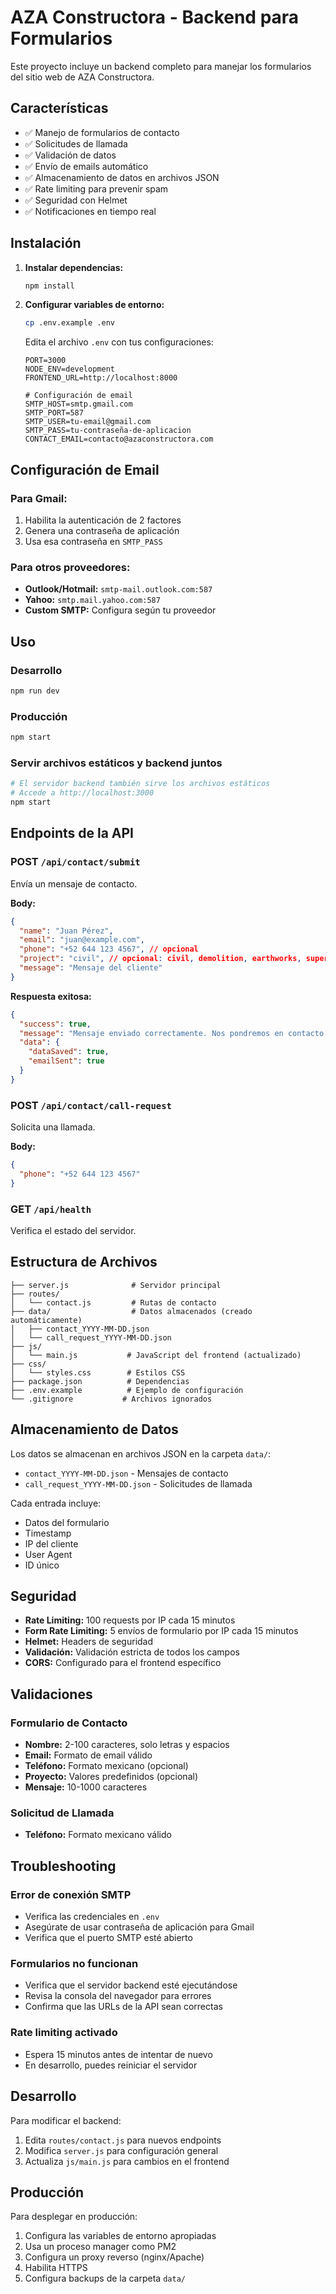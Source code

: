# AZA Constructora - Backend para Formularios

Este proyecto incluye un backend completo para manejar los formularios del sitio web de AZA Constructora.

## Características

- ✅ Manejo de formularios de contacto
- ✅ Solicitudes de llamada
- ✅ Validación de datos
- ✅ Envío de emails automático
- ✅ Almacenamiento de datos en archivos JSON
- ✅ Rate limiting para prevenir spam
- ✅ Seguridad con Helmet
- ✅ Notificaciones en tiempo real

## Instalación

1. **Instalar dependencias:**
   ```bash
   npm install
   ```

2. **Configurar variables de entorno:**
   ```bash
   cp .env.example .env
   ```
   
   Edita el archivo `.env` con tus configuraciones:
   ```env
   PORT=3000
   NODE_ENV=development
   FRONTEND_URL=http://localhost:8000
   
   # Configuración de email
   SMTP_HOST=smtp.gmail.com
   SMTP_PORT=587
   SMTP_USER=tu-email@gmail.com
   SMTP_PASS=tu-contraseña-de-aplicacion
   CONTACT_EMAIL=contacto@azaconstructora.com
   ```

## Configuración de Email

### Para Gmail:
1. Habilita la autenticación de 2 factores
2. Genera una contraseña de aplicación
3. Usa esa contraseña en `SMTP_PASS`

### Para otros proveedores:
- **Outlook/Hotmail:** `smtp-mail.outlook.com:587`
- **Yahoo:** `smtp.mail.yahoo.com:587`
- **Custom SMTP:** Configura según tu proveedor

## Uso

### Desarrollo
```bash
npm run dev
```

### Producción
```bash
npm start
```

### Servir archivos estáticos y backend juntos
```bash
# El servidor backend también sirve los archivos estáticos
# Accede a http://localhost:3000
npm start
```

## Endpoints de la API

### POST `/api/contact/submit`
Envía un mensaje de contacto.

**Body:**
```json
{
  "name": "Juan Pérez",
  "email": "juan@example.com",
  "phone": "+52 644 123 4567", // opcional
  "project": "civil", // opcional: civil, demolition, earthworks, supervision, other
  "message": "Mensaje del cliente"
}
```

**Respuesta exitosa:**
```json
{
  "success": true,
  "message": "Mensaje enviado correctamente. Nos pondremos en contacto contigo pronto.",
  "data": {
    "dataSaved": true,
    "emailSent": true
  }
}
```

### POST `/api/contact/call-request`
Solicita una llamada.

**Body:**
```json
{
  "phone": "+52 644 123 4567"
}
```

### GET `/api/health`
Verifica el estado del servidor.

## Estructura de Archivos

```
├── server.js              # Servidor principal
├── routes/
│   └── contact.js         # Rutas de contacto
├── data/                  # Datos almacenados (creado automáticamente)
│   ├── contact_YYYY-MM-DD.json
│   └── call_request_YYYY-MM-DD.json
├── js/
│   └── main.js           # JavaScript del frontend (actualizado)
├── css/
│   └── styles.css        # Estilos CSS
├── package.json          # Dependencias
├── .env.example          # Ejemplo de configuración
└── .gitignore           # Archivos ignorados
```

## Almacenamiento de Datos

Los datos se almacenan en archivos JSON en la carpeta `data/`:
- `contact_YYYY-MM-DD.json` - Mensajes de contacto
- `call_request_YYYY-MM-DD.json` - Solicitudes de llamada

Cada entrada incluye:
- Datos del formulario
- Timestamp
- IP del cliente
- User Agent
- ID único

## Seguridad

- **Rate Limiting:** 100 requests por IP cada 15 minutos
- **Form Rate Limiting:** 5 envíos de formulario por IP cada 15 minutos
- **Helmet:** Headers de seguridad
- **Validación:** Validación estricta de todos los campos
- **CORS:** Configurado para el frontend específico

## Validaciones

### Formulario de Contacto
- **Nombre:** 2-100 caracteres, solo letras y espacios
- **Email:** Formato de email válido
- **Teléfono:** Formato mexicano (opcional)
- **Proyecto:** Valores predefinidos (opcional)
- **Mensaje:** 10-1000 caracteres

### Solicitud de Llamada
- **Teléfono:** Formato mexicano válido

## Troubleshooting

### Error de conexión SMTP
- Verifica las credenciales en `.env`
- Asegúrate de usar contraseña de aplicación para Gmail
- Verifica que el puerto SMTP esté abierto

### Formularios no funcionan
- Verifica que el servidor backend esté ejecutándose
- Revisa la consola del navegador para errores
- Confirma que las URLs de la API sean correctas

### Rate limiting activado
- Espera 15 minutos antes de intentar de nuevo
- En desarrollo, puedes reiniciar el servidor

## Desarrollo

Para modificar el backend:
1. Edita `routes/contact.js` para nuevos endpoints
2. Modifica `server.js` para configuración general
3. Actualiza `js/main.js` para cambios en el frontend

## Producción

Para desplegar en producción:
1. Configura las variables de entorno apropiadas
2. Usa un proceso manager como PM2
3. Configura un proxy reverso (nginx/Apache)
4. Habilita HTTPS
5. Configura backups de la carpeta `data/`